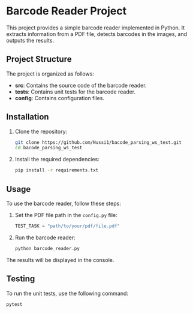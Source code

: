 # Barcode Reader Project

This project provides a simple barcode reader implemented in Python. It extracts information from a PDF file, detects barcodes in the images, and outputs the results.

## Project Structure

The project is organized as follows:

- **src**: Contains the source code of the barcode reader.
- **tests**: Contains unit tests for the barcode reader.
- **config**: Contains configuration files.

## Installation

1. Clone the repository:

    ```bash
    git clone https://github.com/Nussi1/bacode_parsing_ws_test.git
    cd bacode_parsing_ws_test
    ```

2. Install the required dependencies:

    ```bash
    pip install -r requirements.txt
    ```

## Usage

To use the barcode reader, follow these steps:

1. Set the PDF file path in the `config.py` file:

    ```python
    TEST_TASK = "path/to/your/pdf/file.pdf"
    ```

2. Run the barcode reader:

    ```bash
    python barcode_reader.py
    ```

The results will be displayed in the console.

## Testing

To run the unit tests, use the following command:

```bash
pytest
